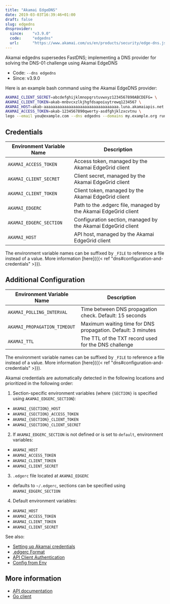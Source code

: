 ```yaml
---
title: "Akamai EdgeDNS"
date: 2019-03-03T16:39:46+01:00
draft: false
slug: edgedns
dnsprovider:
  since:    "v3.9.0"
  code:     "edgedns"
  url:      "https://www.akamai.com/us/en/products/security/edge-dns.jsp"
---
```


<!-- THIS DOCUMENTATION IS AUTO-GENERATED. PLEASE DO NOT EDIT. -->
<!-- providers/dns/edgedns/edgedns.toml -->
<!-- THIS DOCUMENTATION IS AUTO-GENERATED. PLEASE DO NOT EDIT. -->

Akamai edgedns supersedes FastDNS; implementing a DNS provider for solving the DNS-01 challenge using Akamai EdgeDNS



<!--more-->

- Code: `--dns edgedns`
- Since: v3.9.0


Here is an example bash command using the Akamai EdgeDNS provider:

```bash
AKAMAI_CLIENT_SECRET=abcdefghijklmnopqrstuvwxyz1234567890ABCDEFG= \
AKAMAI_CLIENT_TOKEN=akab-mnbvcxzlkjhgfdsapoiuytrewq1234567 \
AKAMAI_HOST=akab-aaaaaaaaaaaaaaaaaaaaaaaaaaaaaaaaa.luna.akamaiapis.net \
AKAMAI_ACCESS_TOKEN=akab-1234567890qwerty-asdfghjklzxcvtnu \
lego --email you@example.com --dns edgedns --domains my.example.org run
```




## Credentials

| Environment Variable Name | Description |
|-----------------------|-------------|
| `AKAMAI_ACCESS_TOKEN` | Access token, managed by the Akamai EdgeGrid client |
| `AKAMAI_CLIENT_SECRET` | Client secret, managed by the Akamai EdgeGrid client |
| `AKAMAI_CLIENT_TOKEN` | Client token, managed by the Akamai EdgeGrid client |
| `AKAMAI_EDGERC` | Path to the .edgerc file, managed by the Akamai EdgeGrid client |
| `AKAMAI_EDGERC_SECTION` | Configuration section, managed by the Akamai EdgeGrid client |
| `AKAMAI_HOST` | API host, managed by the Akamai EdgeGrid client |

The environment variable names can be suffixed by `_FILE` to reference a file instead of a value.
More information [here]({{< ref "dns#configuration-and-credentials" >}}).


## Additional Configuration

| Environment Variable Name | Description |
|--------------------------------|-------------|
| `AKAMAI_POLLING_INTERVAL` | Time between DNS propagation check. Default: 15 seconds |
| `AKAMAI_PROPAGATION_TIMEOUT` | Maximum waiting time for DNS propagation. Default: 3 minutes |
| `AKAMAI_TTL` | The TTL of the TXT record used for the DNS challenge |

The environment variable names can be suffixed by `_FILE` to reference a file instead of a value.
More information [here]({{< ref "dns#configuration-and-credentials" >}}).

Akamai credentials are automatically detected in the following locations and prioritized in the following order:

1. Section-specific environment variables (where `{SECTION}` is specified using `AKAMAI_EDGERC_SECTION`):
  - `AKAMAI_{SECTION}_HOST`
  - `AKAMAI_{SECTION}_ACCESS_TOKEN`
  - `AKAMAI_{SECTION}_CLIENT_TOKEN`
  - `AKAMAI_{SECTION}_CLIENT_SECRET`
2. If `AKAMAI_EDGERC_SECTION` is not defined or is set to `default`, environment variables:
  - `AKAMAI_HOST`
  - `AKAMAI_ACCESS_TOKEN`
  - `AKAMAI_CLIENT_TOKEN`
  - `AKAMAI_CLIENT_SECRET`
3. `.edgerc` file located at `AKAMAI_EDGERC`
  - defaults to `~/.edgerc`, sections can be specified using `AKAMAI_EDGERC_SECTION`
4. Default environment variables:
  - `AKAMAI_HOST`
  - `AKAMAI_ACCESS_TOKEN`
  - `AKAMAI_CLIENT_TOKEN`
  - `AKAMAI_CLIENT_SECRET`

See also:

- [Setting up Akamai credentials](https://developer.akamai.com/api/getting-started)
- [.edgerc Format](https://developer.akamai.com/legacy/introduction/Conf_Client.html#edgercformat)
- [API Client Authentication](https://developer.akamai.com/legacy/introduction/Client_Auth.html)
- [Config from Env](https://github.com/akamai/AkamaiOPEN-edgegrid-golang/blob/master/edgegrid/config.go#L118)



## More information

- [API documentation](https://developer.akamai.com/api/cloud_security/edge_dns_zone_management/v2.html)
- [Go client](https://github.com/akamai/AkamaiOPEN-edgegrid-golang)

<!-- THIS DOCUMENTATION IS AUTO-GENERATED. PLEASE DO NOT EDIT. -->
<!-- providers/dns/edgedns/edgedns.toml -->
<!-- THIS DOCUMENTATION IS AUTO-GENERATED. PLEASE DO NOT EDIT. -->
